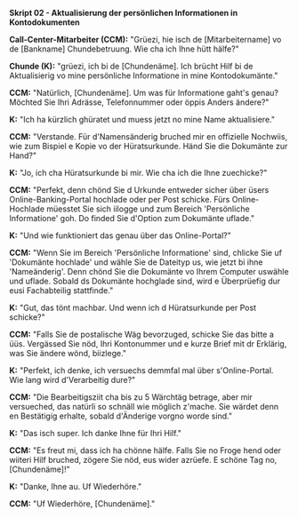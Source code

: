 **Skript 02 - Aktualisierung der persönlichen Informationen in Kontodokumenten**

**Call-Center-Mitarbeiter (CCM):** "Grüezi, hie isch de [Mitarbeitername] vo de [Bankname] Chundebetruung. Wie cha ich Ihne hütt hälfe?"

**Chunde (K):** "grüezi, ich bi de [Chundenäme]. Ich brücht Hilf bi de Aktualisierig vo mine persönliche Informatione in mine Kontodokumänte."

**CCM:** "Natürlich, [Chundenäme]. Um was für Informatione gaht's genau? Möchted Sie Ihri Adrässe, Telefonnummer oder öppis Anders ändere?"

**K:** "Ich ha kürzlich ghüratet und muess jetzt no mine Name aktualisiere."

**CCM:** "Verstande. Für d'Namensänderig bruched mir en offizielle Nochwiis, wie zum Bispiel e Kopie vo der Hüratsurkunde. Händ Sie die Dokumänte zur Hand?"

**K:** "Jo, ich cha Hüratsurkunde bi mir. Wie cha ich die Ihne zuechicke?"

**CCM:** "Perfekt, denn chönd Sie d Urkunde entweder sicher über üsers Online-Banking-Portal hochlade oder per Post schicke. Fürs Online-Hochlade müesstet Sie sich iilogge und zum Bereich 'Persönliche Informatione' goh. Do finded Sie d'Option zum Dokumänte uflade."

**K:** "Und wie funktioniert das genau über das Online-Portal?"

**CCM:** "Wenn Sie im Bereich 'Persönliche Informatione' sind, chlicke Sie uf 'Dokumänte hochlade' und wähle Sie de Dateityp us, wie jetzt bi ihne 'Nameänderig'. Denn chönd Sie die Dokumänte vo Ihrem Computer uswähle und uflade. Sobald ds Dokumänte hochglade sind, wird e Überprüefig dur eusi Fachabteilig stattfinde."

**K:** "Gut, das tönt machbar. Und wenn ich d Hüratsurkunde per Post schicke?"

**CCM:** "Falls Sie de postalische Wäg bevorzuged, schicke Sie das bitte a üüs. Vergässed Sie nöd, Ihri Kontonummer und e kurze Brief mit dr Erklärig, was Sie ändere wönd, biizlege."

**K:** "Perfekt, ich denke, ich versuechs demmfal mal über s'Online-Portal. Wie lang wird d'Verarbeitig dure?"

**CCM:** "Die Bearbeitigsziit cha bis zu 5 Wärchtäg betrage, aber mir versueched, das natürli so schnäll wie möglich z'mache. Sie wärdet denn en Bestätigig erhalte, sobald d'Änderige vorgno worde sind."

**K:** "Das isch super. Ich danke Ihne für Ihri Hilf."

**CCM:** "Es freut mi, dass ich ha chönne hälfe. Falls Sie no Froge hend oder wiiteri Hilf bruched, zögere Sie nöd, eus wider azrüefe. E schöne Tag no, [Chundenäme]!"

**K:** "Danke, Ihne au. Uf Wiederhöre."

**CCM:** "Uf Wiederhöre, [Chundenäme]."